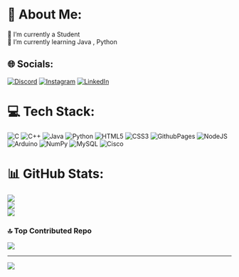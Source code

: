 # 💫 About Me:
🔭 I’m currently a Student<br>🌱 I’m currently learning Java , Python


## 🌐 Socials:
[![Discord](https://img.shields.io/badge/Discord-%237289DA.svg?logo=discord&logoColor=white)](https://discord.gg/infernohawk9444) [![Instagram](https://img.shields.io/badge/Instagram-%23E4405F.svg?logo=Instagram&logoColor=white)](https://instagram.com/aagam_3206) [![LinkedIn](https://img.shields.io/badge/LinkedIn-%230077B5.svg?logo=linkedin&logoColor=white)](https://www.linkedin.com/in/aagam-shah-a3bb462b1/) 

# 💻 Tech Stack:
![C](https://img.shields.io/badge/c-%2300599C.svg?style=for-the-badge&logo=c&logoColor=white) ![C++](https://img.shields.io/badge/c++-%2300599C.svg?style=for-the-badge&logo=c%2B%2B&logoColor=white) ![Java](https://img.shields.io/badge/java-%23ED8B00.svg?style=for-the-badge&logo=openjdk&logoColor=white) ![Python](https://img.shields.io/badge/python-3670A0?style=for-the-badge&logo=python&logoColor=ffdd54) ![HTML5](https://img.shields.io/badge/html5-%23E34F26.svg?style=for-the-badge&logo=html5&logoColor=white) ![CSS3](https://img.shields.io/badge/css3-%231572B6.svg?style=for-the-badge&logo=css3&logoColor=white) ![GithubPages](https://img.shields.io/badge/github%20pages-121013?style=for-the-badge&logo=github&logoColor=white) ![NodeJS](https://img.shields.io/badge/node.js-6DA55F?style=for-the-badge&logo=node.js&logoColor=white) ![Arduino](https://img.shields.io/badge/-Arduino-00979D?style=for-the-badge&logo=Arduino&logoColor=white) ![NumPy](https://img.shields.io/badge/numpy-%23013243.svg?style=for-the-badge&logo=numpy&logoColor=white) ![MySQL](https://img.shields.io/badge/mysql-4479A1.svg?style=for-the-badge&logo=mysql&logoColor=white) ![Cisco](https://img.shields.io/badge/cisco-%23049fd9.svg?style=for-the-badge&logo=cisco&logoColor=black)
# 📊 GitHub Stats:
![](https://github-readme-stats.vercel.app/api?username=Aagam0326&theme=radical&hide_border=false&include_all_commits=true&count_private=true)<br/>
![](https://github-readme-streak-stats.herokuapp.com/?user=Aagam0326&theme=radical&hide_border=false)<br/>
![](https://github-readme-stats.vercel.app/api/top-langs/?username=Aagam0326&theme=radical&hide_border=false&include_all_commits=true&count_private=true&layout=compact)

### 🔝 Top Contributed Repo
![](https://github-contributor-stats.vercel.app/api?username=Aagam0326&limit=5&theme=gruvbox_light&combine_all_yearly_contributions=true)

---
[![](https://visitcount.itsvg.in/api?id=Aagam0326&icon=2&color=0)](https://visitcount.itsvg.in)
